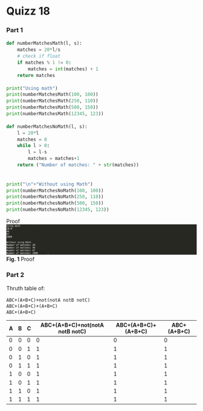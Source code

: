 # Quizz 18

### Part 1
```python
def numberMatchesMath(l, s):
    matches = 20*l/s
    # check if float
    if matches % 1 != 0:
        matches = int(matches) + 1
    return matches

print("Using math")
print(numberMatchesMath(100, 100))
print(numberMatchesMath(250, 110))
print(numberMatchesMath(500, 150))
print(numberMatchesMath(12345, 123))

def numberMatchesNoMath(l, s):
    l = 20*l
    matches = 0
    while l > 0:
        l = l-s
        matches = matches+1
    return ("Number of matches: " + str(matches))


print("\n"+"Without using Math")
print(numberMatchesNoMath(100, 100))
print(numberMatchesNoMath(250, 110))
print(numberMatchesNoMath(500, 150))
print(numberMatchesNoMath(12345, 123))
```
Proof
![](../Images/quizz18-proof.png)
**Fig. 1** Proof


### Part 2
Thruth table of:
```
ABC+(A+B+C)+not(notA notB notC)
ABC+(A+B+C)+(A+B+C)
ABC+(A+B+C)
```

| A | B | C | ABC+(A+B+C)+not(notA notB notC) | ABC+(A+B+C)+(A+B+C) | ABC+(A+B+C) |
|---|---|---|---|---|---|
| 0 | 0 | 0 | 0 | 0 | 0 |
| 0 | 0 | 1 | 1 | 1 | 1 |
| 0 | 1 | 0 | 1 | 1 | 1 |
| 0 | 1 | 1 | 1 | 1 | 1 |
| 1 | 0 | 0 | 1 | 1 | 1 |
| 1 | 0 | 1 | 1 | 1 | 1 |
| 1 | 1 | 0 | 1 | 1 | 1 |
| 1 | 1 | 1 | 1 | 1 | 1 |


